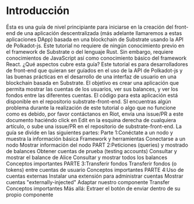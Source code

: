 # Introducción 

Ésta es una guía de nivel principiante para iniciarse en la creación del front-end de una aplicación descentralizada (más adelante llamaremos a estas aplicaciones DApp) basada en una blockchain de Substrate usando la API de Polkadot-js. Este tutorial no requiere de ningún conocimiento previo en el framework de Substrate o del lenguaje Rust. Sin embargo, requiere conocimientos de JavaScript así como conocimiento básico del framework React.
¿Qué aspectos cubre esta guía?
Este tutorial es para desarrolladores de front-end que quieran ser guíados en el uso de la API de Polkadot-js y las buenas prácticas en el desarrollo de una interfaz de usuario en una blockchain basada en Substrate. El objetivo es crear una aplicación que permita mostrar las cuentas de los usuarios, ver sus balances, y ver los fondos entre las diferentes cuentas. El código para esta aplicación está disponible en el repositorio substrate-front-end.
SI encuentras algún problema durante la realización de este tutorial o algo que no funcione como es debido, por favor contáctanos en Riot, envía una issue/PR a este documento haciéndo click en Edit en la esquina derecha de cualquiera artículo, o sube una issue/PR en el repositorio de substrate-front-end.
La guía se divide en las siguientes partes:
Parte 1:Conéctate a un nodo y muestra la información básica
Framework y herramientas
Conectarse a un nodo
Mostrar información del nodo
PART 2:Peticiones (queries) y mostrado de balances
Obtener cuentas de prueba (testing accounts)
Consultar y mostrar el balance de Alice
Consultar y mostrar todos los balances
Conceptos importantes
PARTE 3:Transferir fondos
Transferir fondos (o tokens) entre cuentas de usuario
Conceptos importantes
PARTE 4:Uso de cuentas externas
Instalar una extensión para administrar cuentas
Mostrar cuentas "externally-injected"
Adaptar nuestro componente Transfer
Conceptos importantes
Más allá: Extraer el botón de enviar dentro de su propio componente
